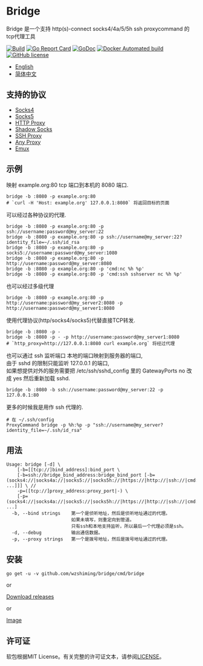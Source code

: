 # Bridge

Bridge 是一个支持 http(s)-connect socks4/4a/5/5h ssh proxycommand 的tcp代理工具

[![Build](https://github.com/wzshiming/bridge/actions/workflows/go-cross-build.yml/badge.svg)](https://github.com/wzshiming/bridge/actions/workflows/go-cross-build.yml)
[![Go Report Card](https://goreportcard.com/badge/github.com/wzshiming/bridge)](https://goreportcard.com/report/github.com/wzshiming/bridge)
[![GoDoc](https://godoc.org/github.com/wzshiming/bridge?status.svg)](https://godoc.org/github.com/wzshiming/bridge)
[![Docker Automated build](https://img.shields.io/docker/cloud/automated/wzshiming/bridge.svg)](https://hub.docker.com/r/wzshiming/bridge)
[![GitHub license](https://img.shields.io/github/license/wzshiming/bridge.svg)](https://github.com/wzshiming/bridge/blob/master/LICENSE)

- [English](https://github.com/wzshiming/bridge/blob/master/README.md)
- [简体中文](https://github.com/wzshiming/bridge/blob/master/README_cn.md)

## 支持的协议

- [Socks4](https://github.com/wzshiming/socks4)
- [Socks5](https://github.com/wzshiming/socks5)
- [HTTP Proxy](https://github.com/wzshiming/httpproxy)
- [Shadow Socks](https://github.com/wzshiming/shadowsocks)
- [SSH Proxy](https://github.com/wzshiming/sshproxy)
- [Any Proxy](https://github.com/wzshiming/anyproxy)
- [Emux](https://github.com/wzshiming/emux)

## 示例

映射 example.org:80 tcp 端口到本机的 8080 端口.  

``` shell
bridge -b :8080 -p example.org:80
# `curl -H 'Host: example.org' 127.0.0.1:8080` 将返回目标的页面
```

可以经过各种协议的代理.  

``` shell
bridge -b :8080 -p example.org:80 -p ssh://username:password@my_server:22
bridge -b :8080 -p example.org:80 -p ssh://username@my_server:22?identity_file=~/.ssh/id_rsa
bridge -b :8080 -p example.org:80 -p socks5://username:password@my_server:1080
bridge -b :8080 -p example.org:80 -p http://username:password@my_server:8080
bridge -b :8080 -p example.org:80 -p 'cmd:nc %h %p'
bridge -b :8080 -p example.org:80 -p 'cmd:ssh sshserver nc %h %p'
```

也可以经过多级代理  

``` shell
bridge -b :8080 -p example.org:80 -p http://username:password@my_server2:8080 -p http://username:password@my_server1:8080
```

使用代理协议(http/socks4/socks5)代替直接TCP转发.  

``` shell
bridge -b :8080 -p -
bridge -b :8080 -p - -p http://username:password@my_server1:8080
# `http_proxy=http://127.0.0.1:8080 curl example.org` 将经过代理
```

也可以通过 ssh 监听端口 本地的端口映射到服务器的端口,  
由于 sshd 的限制只能监听 127.0.0.1 的端口,  
如果想提供对外的服务需要把 /etc/ssh/sshd_config 里的 GatewayPorts no 改成 yes 然后重新加载 sshd.  

``` shell
bridge -b :8080 -b ssh://username:password@my_server:22 -p 127.0.0.1:80
```

更多的时候我是用作 ssh 代理的.  

``` text
# 在 ~/.ssh/config
ProxyCommand bridge -p %h:%p -p "ssh://username@my_server?identity_file=~/.ssh/id_rsa"
```

## 用法

``` text
Usage: bridge [-d] \
	[-b=[[tcp://]bind_address]:bind_port \
	[-b=ssh://bridge_bind_address:bridge_bind_port [-b=(socks4://|socks4a://|socks5://|socks5h://|https://|http://|ssh://|cmd:)bridge_bind_address:bridge_bind_port ...]]] \ // 
	-p=([tcp://]proxy_address:proxy_port|-) \
	[-p=(socks4://|socks4a://|socks5://|socks5h://|https://|http://|ssh://|cmd:)bridge_proxy_address:bridge_proxy_port ...]
  -b, --bind strings    第一个是侦听地址，然后是侦听地址通过的代理。
                        如果未填写，则重定向到管道。
                        只有ssh和本地支持监听，所以最后一个代理必须是ssh。
  -d, --debug           输出通信数据。
  -p, --proxy strings   第一个是拨号地址，然后是拨号地址通过的代理。
```

## 安装

``` shell
go get -u -v github.com/wzshiming/bridge/cmd/bridge
```

or

[Download releases](https://github.com/wzshiming/bridge/releases)

or

[Image](https://github.com/wzshiming/bridge/pkgs/container/bridge%2Fbridge)

## 许可证

软包根据MIT License。有关完整的许可证文本，请参阅[LICENSE](https://github.com/wzshiming/bridge/blob/master/LICENSE)。  
